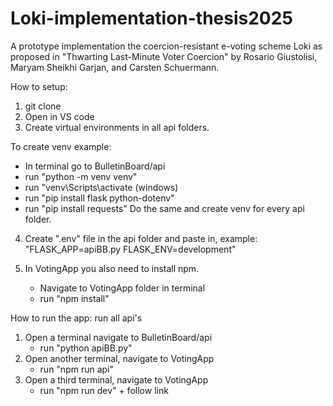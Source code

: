 # Loki-implementation-thesis2025

A prototype implementation the coercion-resistant e-voting scheme Loki as proposed in "Thwarting Last-Minute Voter Coercion" by Rosario Giustolisi, Maryam Sheikhi Garjan, and Carsten Schuermann.

How to setup:

1. git clone
2. Open in VS code
3. Create virtual environments in all api folders.

To create venv example:

- In terminal go to BulletinBoard/api
- run "python -m venv venv"
- run "venv\Scripts\activate (windows)
- run "pip install flask python-dotenv"
- run "pip install requests"
  Do the same and create venv for every api folder.

4. Create ".env" file in the api folder and paste in, example:
   "FLASK_APP=apiBB.py
   FLASK_ENV=development"

5. In VotingApp you also need to install npm.
   - Navigate to VotingApp folder in terminal
   - run "npm install"

How to run the app:
run all api's

1. Open a terminal navigate to BulletinBoard/api
   - run "python apiBB.py"
2. Open another terminal, navigate to VotingApp
   - run "npm run api"
3. Open a third terminal, navigate to VotingApp
   - run "npm run dev" + follow link
